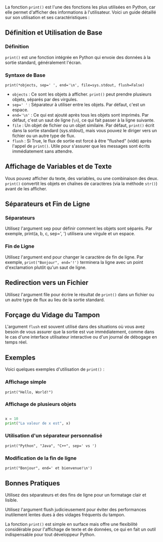 La fonction `print()` est l'une des fonctions les plus utilisées en Python, car elle permet d'afficher des informations à l'utilisateur. Voici un guide détaillé sur son utilisation et ses caractéristiques :

## Définition et Utilisation de Base

### Définition 
```print()``` est une fonction intégrée en Python qui envoie des données à la sortie standard, généralement l'écran.

### Syntaxe de Base 

```print(*objects, sep=' ', end='\n', file=sys.stdout, flush=False)```

- `objects` : Ce sont les objets à afficher. ```print()``` peut prendre plusieurs objets, séparés par des virgules.
- `sep=' '` : Séparateur à utiliser entre les objets. Par défaut, c'est un espace.
- `end='\n'` : Ce qui est ajouté après tous les objets sont imprimés. Par défaut, c'est un saut de ligne (`\n`), ce qui fait passer à la ligne suivante.
- `file` : Un objet de fichier ou un objet similaire. Par défaut, ```print()``` écrit dans la sortie standard (sys.stdout), mais vous pouvez le diriger vers un fichier ou un autre type de flux.
- `flush` : Si True, le flux de sortie est forcé à être "flushed" (vidé) après l'appel de ```print()```. Utile pour s'assurer que les messages sont écrits immédiatement sans attendre.

## Affichage de Variables et de Texte

Vous pouvez afficher du texte, des variables, ou une combinaison des deux. ```print()``` convertit les objets en chaînes de caractères (via la méthode `str()`) avant de les afficher.

## Séparateurs et Fin de Ligne

### Séparateurs 

Utilisez l'argument sep pour définir comment les objets sont séparés. Par exemple, print(a, b, c, sep=', ') utilisera une virgule et un espace.

### Fin de Ligne 

Utilisez l'argument end pour changer le caractère de fin de ligne. Par exemple, ```print("Bonjour", end='!')``` terminera la ligne avec un point d'exclamation plutôt qu'un saut de ligne.

## Redirection vers un Fichier

Utilisez l'argument file pour écrire le résultat de ```print()``` dans un fichier ou un autre type de flux au lieu de la sortie standard.

## Forçage du Vidage du Tampon

L'argument `flush` est souvent utilisé dans des situations où vous avez besoin de vous assurer que la sortie est vue immédiatement, comme dans le cas d'une interface utilisateur interactive ou d'un journal de débogage en temps réel.

## Exemples

Voici quelques exemples d'utilisation de ```print()``` :


### Affichage simple
```print("Hello, World!")```

### Affichage de plusieurs objets
```Python

x = 10
print("La valeur de x est", x)
```
### Utilisation d'un séparateur personnalisé
```print("Python", "Java", "C++", sep=' vs ')```

### Modification de la fin de ligne
```print("Bonjour", end=' et bienvenue!\n')```

## Bonnes Pratiques

Utilisez des séparateurs et des fins de ligne pour un formatage clair et lisible.

Utilisez l'argument flush judicieusement pour éviter des performances inutilement lentes dues à des vidages fréquents du tampon.



La fonction ```print()``` est simple en surface mais offre une flexibilité considérable pour l'affichage de texte et de données, ce qui en fait un outil indispensable pour tout développeur Python.